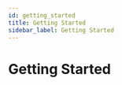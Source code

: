 ```yaml
---
id: getting_started
title: Getting Started
sidebar_label: Getting Started
---
```


# Getting Started

